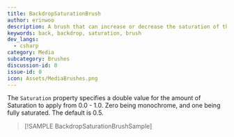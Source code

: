 ```yaml
---
title: BackdropSaturationBrush
author: erinwoo  
description: A brush that can increase or decrease the saturation of the brush's background in the application.
keywords: back, backdrop, saturation, brush
dev_langs:
  - csharp
category: Media
subcategory: Brushes
discussion-id: 0
issue-id: 0
icon: Assets/MediaBrushes.png
---
```

The `Saturation` property specifies a double value for the amount of Saturation to apply from 0.0 - 1.0. Zero being monochrome, and one being fully saturated. The default is 0.5.
> [!SAMPLE BackdropSaturationBrushSample]
